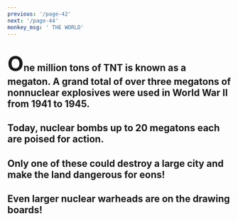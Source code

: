 ```yaml
---
previous: '/page-42'
next: '/page-44'
monkey_msg: ' THE WORLD'
---
```


## <span style="font-size:47px;">O</span>ne million tons of TNT is known as a megaton. A grand total of over three megatons of nonnuclear explosives were used in World War II from 1941 to 1945.
## Today, nuclear bombs up to 20 megatons each are poised for action.
## Only one of these could destroy a large city and make the land dangerous for eons!
## Even larger nuclear warheads are on the drawing boards!
